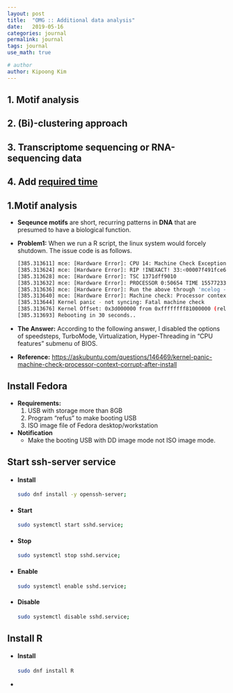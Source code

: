 ```yaml
---
layout: post
title:  "OMG :: Additional data analysis"
date:   2019-05-16
categories: journal
permalink: journal
tags: journal
use_math: true

# author
author: Kipoong Kim
---
```


<!-- more -->

## 1. Motif analysis

## 2. (Bi)-clustering approach

## 3. Transcriptome sequencing or RNA-sequencing data

## 4. Add <u>required time</u>



## 1.Motif analysis

- **Seqeunce motifs** are short, recurring patterns in **DNA** that are presumed to have a biological function.



- **Problem1:**
  When we run a R script, the linux system would forcely shutdown. The issue code is as follows.

  ```bash
  [385.313611] mce: [Hardware Error]: CPU 14: Machine Check Exception: 5 Bank 0: f200004000000005
  [385.313624] mce: [Hardware Error]: RIP !INEXACT! 33:<00007f491fce658e>
  [385.313628] mce: [Hardware Error]: TSC 1371dff9010
  [385.313632] mce: [Hardware Error]: PROCESSOR 0:50654 TIME 1557723392 SOCKET 0 APIC 30 microcode 200004d
  [385.313636] mce: [Hardware Error]: Run the above through 'mcelog --ascii'
  [385.313640] mce: [Hardware Error]: Machine check: Processor context corrupt
  [385.313644] Kernel panic - not syncing: Fatal machine check
  [385.313676] Kernel Offset: 0x3d000000 from 0xffffffff81000000 (relocation range: 0xffffffff00000000-0xffffffffbfffffff)
  [385.313693] Rebooting in 30 seconds..
  ```

- **The Answer:** 
  According to the following answer, I disabled the options of speedsteps, TurboMode, Virtualization, Hyper-Threading in “CPU features” submenu of BIOS.

- **Reference:**
  <https://askubuntu.com/questions/146469/kernel-panic-machine-check-processor-context-corrupt-after-install>



## Install Fedora

- **Requirements:**
  1. USB with storage more than 8GB
  2. Program “refus” to make booting USB
  3. ISO image file of Fedora desktop/workstation
- **Notification**
  - Make the booting USB with DD image mode not ISO image mode.



## Start ssh-server service

- #### Install

  ```bash
  sudo dnf install -y openssh-server;
  ```

- #### Start

  ```bash
  sudo systemctl start sshd.service;
  ```

- #### Stop

  ```bash
  sudo systemctl stop sshd.service;
  ```

- #### Enable

  ```bash
  sudo systemctl enable sshd.service;
  ```

- #### Disable

  ```bash
  sudo systemctl disable sshd.service;
  ```

  

## Install R <Fedora>

- #### Install

  ```bash
  sudo dnf install R
  ```

- 







